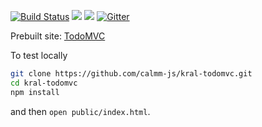 [![Build Status](https://travis-ci.org/calmm-js/kral-todomvc.svg?branch=master)](https://travis-ci.org/calmm-js/kral-todomvc) [![](https://david-dm.org/calmm-js/kral-todomvc.svg)](https://david-dm.org/calmm-js/kral-todomvc) [![](https://david-dm.org/calmm-js/kral-todomvc/dev-status.svg)](https://david-dm.org/calmm-js/kral-todomvc#info=devDependencies) [![Gitter](https://img.shields.io/gitter/room/calmm-js/chat.js.svg?style=flat-square)](https://gitter.im/calmm-js/chat)

Prebuilt site: [TodoMVC](http://calmm-js.github.io/kral-todomvc/)

To test locally

```bash
git clone https://github.com/calmm-js/kral-todomvc.git
cd kral-todomvc
npm install
```

and then `open public/index.html`.
